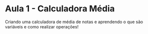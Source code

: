 # Aula 1 - Calculadora Média
Criando uma calculadora de média de notas e aprendendo o que são variáveis e como realizar operações!

